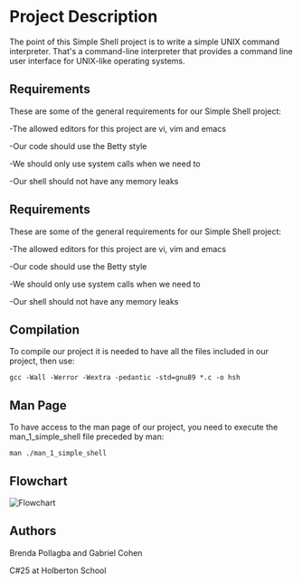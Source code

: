 # Project Description

The point of this Simple Shell project is to write a simple UNIX command interpreter. That's a command-line interpreter that provides a command line user interface for UNIX-like operating systems.
## Requirements

These are some of the general requirements for our Simple Shell project:

-The allowed editors for this project are vi, vim and emacs

-Our code should use the Betty style

-We should only use system calls when we need to

-Our shell should not have any memory leaks
## Requirements

These are some of the general requirements for our Simple Shell project:

-The allowed editors for this project are vi, vim and emacs

-Our code should use the Betty style

-We should only use system calls when we need to

-Our shell should not have any memory leaks
## Compilation

To compile our project it is needed to have all the files included in our project, then use:
```
gcc -Wall -Werror -Wextra -pedantic -std=gnu89 *.c -o hsh
```
## Man Page

To have access to the man page of our project, you need to execute the man_1_simple_shell file preceded by man:
```
man ./man_1_simple_shell
```
## Flowchart

![Flowchart](https://imgur.com/a/yKGO6cd)
## Authors

Brenda Pollagba and Gabriel Cohen

C#25 at Holberton School
